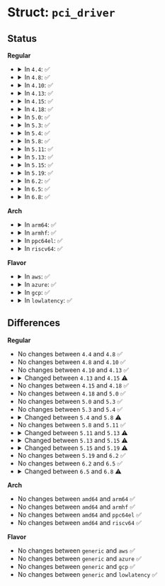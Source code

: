 # Struct: <code>pci_driver</code>

## Status
<b>Regular</b>
<ul>
<li>
<details>
<summary>In <code>4.4</code>: ✅</summary>

```c
struct pci_driver {
    struct list_head node;
    const char *name;
    const struct pci_device_id *id_table;
    int (*probe)(struct pci_dev *, const struct pci_device_id *);
    void (*remove)(struct pci_dev *);
    int (*suspend)(struct pci_dev *, pm_message_t);
    int (*suspend_late)(struct pci_dev *, pm_message_t);
    int (*resume_early)(struct pci_dev *);
    int (*resume)(struct pci_dev *);
    void (*shutdown)(struct pci_dev *);
    int (*sriov_configure)(struct pci_dev *, int);
    const struct pci_error_handlers *err_handler;
    struct device_driver driver;
    struct pci_dynids dynids;
};
```
</details>
</li>
<li>
<details>
<summary>In <code>4.8</code>: ✅</summary>

```c
struct pci_driver {
    struct list_head node;
    const char *name;
    const struct pci_device_id *id_table;
    int (*probe)(struct pci_dev *, const struct pci_device_id *);
    void (*remove)(struct pci_dev *);
    int (*suspend)(struct pci_dev *, pm_message_t);
    int (*suspend_late)(struct pci_dev *, pm_message_t);
    int (*resume_early)(struct pci_dev *);
    int (*resume)(struct pci_dev *);
    void (*shutdown)(struct pci_dev *);
    int (*sriov_configure)(struct pci_dev *, int);
    const struct pci_error_handlers *err_handler;
    struct device_driver driver;
    struct pci_dynids dynids;
};
```
</details>
</li>
<li>
<details>
<summary>In <code>4.10</code>: ✅</summary>

```c
struct pci_driver {
    struct list_head node;
    const char *name;
    const struct pci_device_id *id_table;
    int (*probe)(struct pci_dev *, const struct pci_device_id *);
    void (*remove)(struct pci_dev *);
    int (*suspend)(struct pci_dev *, pm_message_t);
    int (*suspend_late)(struct pci_dev *, pm_message_t);
    int (*resume_early)(struct pci_dev *);
    int (*resume)(struct pci_dev *);
    void (*shutdown)(struct pci_dev *);
    int (*sriov_configure)(struct pci_dev *, int);
    const struct pci_error_handlers *err_handler;
    struct device_driver driver;
    struct pci_dynids dynids;
};
```
</details>
</li>
<li>
<details>
<summary>In <code>4.13</code>: ✅</summary>

```c
struct pci_driver {
    struct list_head node;
    const char *name;
    const struct pci_device_id *id_table;
    int (*probe)(struct pci_dev *, const struct pci_device_id *);
    void (*remove)(struct pci_dev *);
    int (*suspend)(struct pci_dev *, pm_message_t);
    int (*suspend_late)(struct pci_dev *, pm_message_t);
    int (*resume_early)(struct pci_dev *);
    int (*resume)(struct pci_dev *);
    void (*shutdown)(struct pci_dev *);
    int (*sriov_configure)(struct pci_dev *, int);
    const struct pci_error_handlers *err_handler;
    struct device_driver driver;
    struct pci_dynids dynids;
};
```
</details>
</li>
<li>
<details>
<summary>In <code>4.15</code>: ✅</summary>

```c
struct pci_driver {
    struct list_head node;
    const char *name;
    const struct pci_device_id *id_table;
    int (*probe)(struct pci_dev *, const struct pci_device_id *);
    void (*remove)(struct pci_dev *);
    int (*suspend)(struct pci_dev *, pm_message_t);
    int (*suspend_late)(struct pci_dev *, pm_message_t);
    int (*resume_early)(struct pci_dev *);
    int (*resume)(struct pci_dev *);
    void (*shutdown)(struct pci_dev *);
    int (*sriov_configure)(struct pci_dev *, int);
    const struct pci_error_handlers *err_handler;
    const struct attribute_group **groups;
    struct device_driver driver;
    struct pci_dynids dynids;
};
```
</details>
</li>
<li>
<details>
<summary>In <code>4.18</code>: ✅</summary>

```c
struct pci_driver {
    struct list_head node;
    const char *name;
    const struct pci_device_id *id_table;
    int (*probe)(struct pci_dev *, const struct pci_device_id *);
    void (*remove)(struct pci_dev *);
    int (*suspend)(struct pci_dev *, pm_message_t);
    int (*suspend_late)(struct pci_dev *, pm_message_t);
    int (*resume_early)(struct pci_dev *);
    int (*resume)(struct pci_dev *);
    void (*shutdown)(struct pci_dev *);
    int (*sriov_configure)(struct pci_dev *, int);
    const struct pci_error_handlers *err_handler;
    const struct attribute_group **groups;
    struct device_driver driver;
    struct pci_dynids dynids;
};
```
</details>
</li>
<li>
<details>
<summary>In <code>5.0</code>: ✅</summary>

```c
struct pci_driver {
    struct list_head node;
    const char *name;
    const struct pci_device_id *id_table;
    int (*probe)(struct pci_dev *, const struct pci_device_id *);
    void (*remove)(struct pci_dev *);
    int (*suspend)(struct pci_dev *, pm_message_t);
    int (*suspend_late)(struct pci_dev *, pm_message_t);
    int (*resume_early)(struct pci_dev *);
    int (*resume)(struct pci_dev *);
    void (*shutdown)(struct pci_dev *);
    int (*sriov_configure)(struct pci_dev *, int);
    const struct pci_error_handlers *err_handler;
    const struct attribute_group **groups;
    struct device_driver driver;
    struct pci_dynids dynids;
};
```
</details>
</li>
<li>
<details>
<summary>In <code>5.3</code>: ✅</summary>

```c
struct pci_driver {
    struct list_head node;
    const char *name;
    const struct pci_device_id *id_table;
    int (*probe)(struct pci_dev *, const struct pci_device_id *);
    void (*remove)(struct pci_dev *);
    int (*suspend)(struct pci_dev *, pm_message_t);
    int (*suspend_late)(struct pci_dev *, pm_message_t);
    int (*resume_early)(struct pci_dev *);
    int (*resume)(struct pci_dev *);
    void (*shutdown)(struct pci_dev *);
    int (*sriov_configure)(struct pci_dev *, int);
    const struct pci_error_handlers *err_handler;
    const struct attribute_group **groups;
    struct device_driver driver;
    struct pci_dynids dynids;
};
```
</details>
</li>
<li>
<details>
<summary>In <code>5.4</code>: ✅</summary>

```c
struct pci_driver {
    struct list_head node;
    const char *name;
    const struct pci_device_id *id_table;
    int (*probe)(struct pci_dev *, const struct pci_device_id *);
    void (*remove)(struct pci_dev *);
    int (*suspend)(struct pci_dev *, pm_message_t);
    int (*suspend_late)(struct pci_dev *, pm_message_t);
    int (*resume_early)(struct pci_dev *);
    int (*resume)(struct pci_dev *);
    void (*shutdown)(struct pci_dev *);
    int (*sriov_configure)(struct pci_dev *, int);
    const struct pci_error_handlers *err_handler;
    const struct attribute_group **groups;
    struct device_driver driver;
    struct pci_dynids dynids;
};
```
</details>
</li>
<li>
<details>
<summary>In <code>5.8</code>: ✅</summary>

```c
struct pci_driver {
    struct list_head node;
    const char *name;
    const struct pci_device_id *id_table;
    int (*probe)(struct pci_dev *, const struct pci_device_id *);
    void (*remove)(struct pci_dev *);
    int (*suspend)(struct pci_dev *, pm_message_t);
    int (*resume)(struct pci_dev *);
    void (*shutdown)(struct pci_dev *);
    int (*sriov_configure)(struct pci_dev *, int);
    const struct pci_error_handlers *err_handler;
    const struct attribute_group **groups;
    struct device_driver driver;
    struct pci_dynids dynids;
};
```
</details>
</li>
<li>
<details>
<summary>In <code>5.11</code>: ✅</summary>

```c
struct pci_driver {
    struct list_head node;
    const char *name;
    const struct pci_device_id *id_table;
    int (*probe)(struct pci_dev *, const struct pci_device_id *);
    void (*remove)(struct pci_dev *);
    int (*suspend)(struct pci_dev *, pm_message_t);
    int (*resume)(struct pci_dev *);
    void (*shutdown)(struct pci_dev *);
    int (*sriov_configure)(struct pci_dev *, int);
    const struct pci_error_handlers *err_handler;
    const struct attribute_group **groups;
    struct device_driver driver;
    struct pci_dynids dynids;
};
```
</details>
</li>
<li>
<details>
<summary>In <code>5.13</code>: ✅</summary>

```c
struct pci_driver {
    struct list_head node;
    const char *name;
    const struct pci_device_id *id_table;
    int (*probe)(struct pci_dev *, const struct pci_device_id *);
    void (*remove)(struct pci_dev *);
    int (*suspend)(struct pci_dev *, pm_message_t);
    int (*resume)(struct pci_dev *);
    void (*shutdown)(struct pci_dev *);
    int (*sriov_configure)(struct pci_dev *, int);
    int (*sriov_set_msix_vec_count)(struct pci_dev *, int);
    u32 (*sriov_get_vf_total_msix)(struct pci_dev *);
    const struct pci_error_handlers *err_handler;
    const struct attribute_group **groups;
    struct device_driver driver;
    struct pci_dynids dynids;
};
```
</details>
</li>
<li>
<details>
<summary>In <code>5.15</code>: ✅</summary>

```c
struct pci_driver {
    struct list_head node;
    const char *name;
    const struct pci_device_id *id_table;
    int (*probe)(struct pci_dev *, const struct pci_device_id *);
    void (*remove)(struct pci_dev *);
    int (*suspend)(struct pci_dev *, pm_message_t);
    int (*resume)(struct pci_dev *);
    void (*shutdown)(struct pci_dev *);
    int (*sriov_configure)(struct pci_dev *, int);
    int (*sriov_set_msix_vec_count)(struct pci_dev *, int);
    u32 (*sriov_get_vf_total_msix)(struct pci_dev *);
    const struct pci_error_handlers *err_handler;
    const struct attribute_group **groups;
    const struct attribute_group **dev_groups;
    struct device_driver driver;
    struct pci_dynids dynids;
};
```
</details>
</li>
<li>
<details>
<summary>In <code>5.19</code>: ✅</summary>

```c
struct pci_driver {
    struct list_head node;
    const char *name;
    const struct pci_device_id *id_table;
    int (*probe)(struct pci_dev *, const struct pci_device_id *);
    void (*remove)(struct pci_dev *);
    int (*suspend)(struct pci_dev *, pm_message_t);
    int (*resume)(struct pci_dev *);
    void (*shutdown)(struct pci_dev *);
    int (*sriov_configure)(struct pci_dev *, int);
    int (*sriov_set_msix_vec_count)(struct pci_dev *, int);
    u32 (*sriov_get_vf_total_msix)(struct pci_dev *);
    const struct pci_error_handlers *err_handler;
    const struct attribute_group **groups;
    const struct attribute_group **dev_groups;
    struct device_driver driver;
    struct pci_dynids dynids;
    bool driver_managed_dma;
};
```
</details>
</li>
<li>
<details>
<summary>In <code>6.2</code>: ✅</summary>

```c
struct pci_driver {
    struct list_head node;
    const char *name;
    const struct pci_device_id *id_table;
    int (*probe)(struct pci_dev *, const struct pci_device_id *);
    void (*remove)(struct pci_dev *);
    int (*suspend)(struct pci_dev *, pm_message_t);
    int (*resume)(struct pci_dev *);
    void (*shutdown)(struct pci_dev *);
    int (*sriov_configure)(struct pci_dev *, int);
    int (*sriov_set_msix_vec_count)(struct pci_dev *, int);
    u32 (*sriov_get_vf_total_msix)(struct pci_dev *);
    const struct pci_error_handlers *err_handler;
    const struct attribute_group **groups;
    const struct attribute_group **dev_groups;
    struct device_driver driver;
    struct pci_dynids dynids;
    bool driver_managed_dma;
};
```
</details>
</li>
<li>
<details>
<summary>In <code>6.5</code>: ✅</summary>

```c
struct pci_driver {
    struct list_head node;
    const char *name;
    const struct pci_device_id *id_table;
    int (*probe)(struct pci_dev *, const struct pci_device_id *);
    void (*remove)(struct pci_dev *);
    int (*suspend)(struct pci_dev *, pm_message_t);
    int (*resume)(struct pci_dev *);
    void (*shutdown)(struct pci_dev *);
    int (*sriov_configure)(struct pci_dev *, int);
    int (*sriov_set_msix_vec_count)(struct pci_dev *, int);
    u32 (*sriov_get_vf_total_msix)(struct pci_dev *);
    const struct pci_error_handlers *err_handler;
    const struct attribute_group **groups;
    const struct attribute_group **dev_groups;
    struct device_driver driver;
    struct pci_dynids dynids;
    bool driver_managed_dma;
};
```
</details>
</li>
<li>
<details>
<summary>In <code>6.8</code>: ✅</summary>

```c
struct pci_driver {
    const char *name;
    const struct pci_device_id *id_table;
    int (*probe)(struct pci_dev *, const struct pci_device_id *);
    void (*remove)(struct pci_dev *);
    int (*suspend)(struct pci_dev *, pm_message_t);
    int (*resume)(struct pci_dev *);
    void (*shutdown)(struct pci_dev *);
    int (*sriov_configure)(struct pci_dev *, int);
    int (*sriov_set_msix_vec_count)(struct pci_dev *, int);
    u32 (*sriov_get_vf_total_msix)(struct pci_dev *);
    const struct pci_error_handlers *err_handler;
    const struct attribute_group **groups;
    const struct attribute_group **dev_groups;
    struct device_driver driver;
    struct pci_dynids dynids;
    bool driver_managed_dma;
};
```
</details>
</li>
</ul>
<b>Arch</b>
<ul>
<li>
<details>
<summary>In <code>arm64</code>: ✅</summary>

```c
struct pci_driver {
    struct list_head node;
    const char *name;
    const struct pci_device_id *id_table;
    int (*probe)(struct pci_dev *, const struct pci_device_id *);
    void (*remove)(struct pci_dev *);
    int (*suspend)(struct pci_dev *, pm_message_t);
    int (*suspend_late)(struct pci_dev *, pm_message_t);
    int (*resume_early)(struct pci_dev *);
    int (*resume)(struct pci_dev *);
    void (*shutdown)(struct pci_dev *);
    int (*sriov_configure)(struct pci_dev *, int);
    const struct pci_error_handlers *err_handler;
    const struct attribute_group **groups;
    struct device_driver driver;
    struct pci_dynids dynids;
};
```
</details>
</li>
<li>
<details>
<summary>In <code>armhf</code>: ✅</summary>

```c
struct pci_driver {
    struct list_head node;
    const char *name;
    const struct pci_device_id *id_table;
    int (*probe)(struct pci_dev *, const struct pci_device_id *);
    void (*remove)(struct pci_dev *);
    int (*suspend)(struct pci_dev *, pm_message_t);
    int (*suspend_late)(struct pci_dev *, pm_message_t);
    int (*resume_early)(struct pci_dev *);
    int (*resume)(struct pci_dev *);
    void (*shutdown)(struct pci_dev *);
    int (*sriov_configure)(struct pci_dev *, int);
    const struct pci_error_handlers *err_handler;
    const struct attribute_group **groups;
    struct device_driver driver;
    struct pci_dynids dynids;
};
```
</details>
</li>
<li>
<details>
<summary>In <code>ppc64el</code>: ✅</summary>

```c
struct pci_driver {
    struct list_head node;
    const char *name;
    const struct pci_device_id *id_table;
    int (*probe)(struct pci_dev *, const struct pci_device_id *);
    void (*remove)(struct pci_dev *);
    int (*suspend)(struct pci_dev *, pm_message_t);
    int (*suspend_late)(struct pci_dev *, pm_message_t);
    int (*resume_early)(struct pci_dev *);
    int (*resume)(struct pci_dev *);
    void (*shutdown)(struct pci_dev *);
    int (*sriov_configure)(struct pci_dev *, int);
    const struct pci_error_handlers *err_handler;
    const struct attribute_group **groups;
    struct device_driver driver;
    struct pci_dynids dynids;
};
```
</details>
</li>
<li>
<details>
<summary>In <code>riscv64</code>: ✅</summary>

```c
struct pci_driver {
    struct list_head node;
    const char *name;
    const struct pci_device_id *id_table;
    int (*probe)(struct pci_dev *, const struct pci_device_id *);
    void (*remove)(struct pci_dev *);
    int (*suspend)(struct pci_dev *, pm_message_t);
    int (*suspend_late)(struct pci_dev *, pm_message_t);
    int (*resume_early)(struct pci_dev *);
    int (*resume)(struct pci_dev *);
    void (*shutdown)(struct pci_dev *);
    int (*sriov_configure)(struct pci_dev *, int);
    const struct pci_error_handlers *err_handler;
    const struct attribute_group **groups;
    struct device_driver driver;
    struct pci_dynids dynids;
};
```
</details>
</li>
</ul>
<b>Flavor</b>
<ul>
<li>
<details>
<summary>In <code>aws</code>: ✅</summary>

```c
struct pci_driver {
    struct list_head node;
    const char *name;
    const struct pci_device_id *id_table;
    int (*probe)(struct pci_dev *, const struct pci_device_id *);
    void (*remove)(struct pci_dev *);
    int (*suspend)(struct pci_dev *, pm_message_t);
    int (*suspend_late)(struct pci_dev *, pm_message_t);
    int (*resume_early)(struct pci_dev *);
    int (*resume)(struct pci_dev *);
    void (*shutdown)(struct pci_dev *);
    int (*sriov_configure)(struct pci_dev *, int);
    const struct pci_error_handlers *err_handler;
    const struct attribute_group **groups;
    struct device_driver driver;
    struct pci_dynids dynids;
};
```
</details>
</li>
<li>
<details>
<summary>In <code>azure</code>: ✅</summary>

```c
struct pci_driver {
    struct list_head node;
    const char *name;
    const struct pci_device_id *id_table;
    int (*probe)(struct pci_dev *, const struct pci_device_id *);
    void (*remove)(struct pci_dev *);
    int (*suspend)(struct pci_dev *, pm_message_t);
    int (*suspend_late)(struct pci_dev *, pm_message_t);
    int (*resume_early)(struct pci_dev *);
    int (*resume)(struct pci_dev *);
    void (*shutdown)(struct pci_dev *);
    int (*sriov_configure)(struct pci_dev *, int);
    const struct pci_error_handlers *err_handler;
    const struct attribute_group **groups;
    struct device_driver driver;
    struct pci_dynids dynids;
};
```
</details>
</li>
<li>
<details>
<summary>In <code>gcp</code>: ✅</summary>

```c
struct pci_driver {
    struct list_head node;
    const char *name;
    const struct pci_device_id *id_table;
    int (*probe)(struct pci_dev *, const struct pci_device_id *);
    void (*remove)(struct pci_dev *);
    int (*suspend)(struct pci_dev *, pm_message_t);
    int (*suspend_late)(struct pci_dev *, pm_message_t);
    int (*resume_early)(struct pci_dev *);
    int (*resume)(struct pci_dev *);
    void (*shutdown)(struct pci_dev *);
    int (*sriov_configure)(struct pci_dev *, int);
    const struct pci_error_handlers *err_handler;
    const struct attribute_group **groups;
    struct device_driver driver;
    struct pci_dynids dynids;
};
```
</details>
</li>
<li>
<details>
<summary>In <code>lowlatency</code>: ✅</summary>

```c
struct pci_driver {
    struct list_head node;
    const char *name;
    const struct pci_device_id *id_table;
    int (*probe)(struct pci_dev *, const struct pci_device_id *);
    void (*remove)(struct pci_dev *);
    int (*suspend)(struct pci_dev *, pm_message_t);
    int (*suspend_late)(struct pci_dev *, pm_message_t);
    int (*resume_early)(struct pci_dev *);
    int (*resume)(struct pci_dev *);
    void (*shutdown)(struct pci_dev *);
    int (*sriov_configure)(struct pci_dev *, int);
    const struct pci_error_handlers *err_handler;
    const struct attribute_group **groups;
    struct device_driver driver;
    struct pci_dynids dynids;
};
```
</details>
</li>
</ul>

## Differences
<b>Regular</b>
<ul>
<li>
No changes between <code>4.4</code> and <code>4.8</code> ✅
</li>
<li>
No changes between <code>4.8</code> and <code>4.10</code> ✅
</li>
<li>
No changes between <code>4.10</code> and <code>4.13</code> ✅
</li>
<li>
<details>
<summary>Changed between <code>4.13</code> and <code>4.15</code> ⚠️</summary>
<ul>
<li>
<b>Field added. </b>
<code>const struct attribute_group **groups</code>
</li>
</ul>
</details>
</li>
<li>
No changes between <code>4.15</code> and <code>4.18</code> ✅
</li>
<li>
No changes between <code>4.18</code> and <code>5.0</code> ✅
</li>
<li>
No changes between <code>5.0</code> and <code>5.3</code> ✅
</li>
<li>
No changes between <code>5.3</code> and <code>5.4</code> ✅
</li>
<li>
<details>
<summary>Changed between <code>5.4</code> and <code>5.8</code> ⚠️</summary>
<ul>
<li>
<b>Field removed. </b>
<code>int (*suspend_late)(struct pci_dev *, pm_message_t)</code>
</li>
<li>
<b>Field removed. </b>
<code>int (*resume_early)(struct pci_dev *)</code>
</li>
</ul>
</details>
</li>
<li>
No changes between <code>5.8</code> and <code>5.11</code> ✅
</li>
<li>
<details>
<summary>Changed between <code>5.11</code> and <code>5.13</code> ⚠️</summary>
<ul>
<li>
<b>Field added. </b>
<code>int (*sriov_set_msix_vec_count)(struct pci_dev *, int)</code>
</li>
<li>
<b>Field added. </b>
<code>u32 (*sriov_get_vf_total_msix)(struct pci_dev *)</code>
</li>
</ul>
</details>
</li>
<li>
<details>
<summary>Changed between <code>5.13</code> and <code>5.15</code> ⚠️</summary>
<ul>
<li>
<b>Field added. </b>
<code>const struct attribute_group **dev_groups</code>
</li>
</ul>
</details>
</li>
<li>
<details>
<summary>Changed between <code>5.15</code> and <code>5.19</code> ⚠️</summary>
<ul>
<li>
<b>Field added. </b>
<code>bool driver_managed_dma</code>
</li>
</ul>
</details>
</li>
<li>
No changes between <code>5.19</code> and <code>6.2</code> ✅
</li>
<li>
No changes between <code>6.2</code> and <code>6.5</code> ✅
</li>
<li>
<details>
<summary>Changed between <code>6.5</code> and <code>6.8</code> ⚠️</summary>
<ul>
<li>
<b>Field removed. </b>
<code>struct list_head node</code>
</li>
</ul>
</details>
</li>
</ul>
<b>Arch</b>
<ul>
<li>
No changes between <code>amd64</code> and <code>arm64</code> ✅
</li>
<li>
No changes between <code>amd64</code> and <code>armhf</code> ✅
</li>
<li>
No changes between <code>amd64</code> and <code>ppc64el</code> ✅
</li>
<li>
No changes between <code>amd64</code> and <code>riscv64</code> ✅
</li>
</ul>
<b>Flavor</b>
<ul>
<li>
No changes between <code>generic</code> and <code>aws</code> ✅
</li>
<li>
No changes between <code>generic</code> and <code>azure</code> ✅
</li>
<li>
No changes between <code>generic</code> and <code>gcp</code> ✅
</li>
<li>
No changes between <code>generic</code> and <code>lowlatency</code> ✅
</li>
</ul>
